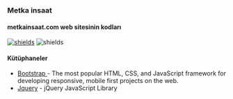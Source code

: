 ### Metka insaat

#### metkainsaat.com web sitesinin kodları

[![shields](https://img.shields.io/badge/made%20with-bootstrap-blue?logo=bootstrap&style=for-the-badge&logoColor=white)](https://golang.org) ![shields](https://img.shields.io/badge/License-apache-green.svg?logo=read-the-docs&style=for-the-badge&logoColor=white)

#### Kütüphaneler
* [Bootstrap ](https://github.com/twbs/bootstrap) - The most popular HTML, CSS, and JavaScript framework for developing responsive, mobile first projects on the web.
* [Jquery](https://github.com/jquery/jquery) - jQuery JavaScript Library
